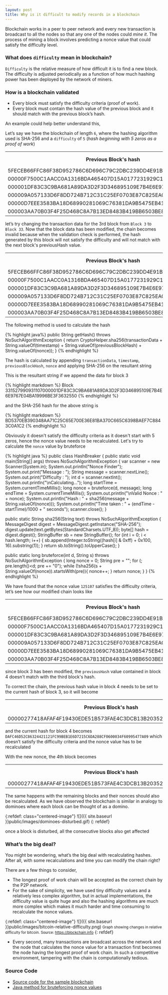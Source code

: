 ```yaml
---
layout: post
title: Why is it difficult to modify records in a blockchain
---
```


Blockchain works in a peer to peer network and every new transaction is broadcast to all the nodes so that any one of the nodes could _mine it_. The process of mining a block involves predicting a nonce value that could satisfy the difficulty level.


### What does `difficulty` mean in blockchain?

`Difficulty` is the relative measure of how difficult it is to find a new block. The difficulty is adjusted periodically as a function of how much hashing power has been deployed by the network of miners.

### How is a blockchain validated

* Every block must satisfy the difficulty criteria (proof of work).
* Every block must contain the hash value of the previous block and it should match with the previous block’s hash.

An example could help better understand this, 

Let’s say we have the blockchain of length `6`, where the hashing algorithm used is SHA-256 and a `difficulty` of `5` (_hash beginning with 5 zeros as a proof of work_)

<table>
    <tr>
        <th>Previous Block's hash</th> 
        <th>Timestamp</th>
        <th>Nonce</th>
        <th>Transaction Data</th>
    </tr>
    <tr>
        <td>5FECEB66FFC86F38D952786C6D696C79C2DBC239DD4E91B46729D73A27FB57E9</td>
        <td>1527990931106</td>
        <td>0525170</td>
        <td>Block 1</td>
    </tr>
    <tr>
        <td>00000F7500C1AACC0A1316BDA465407D15A0177231929C15FCE54DE944B65742</td>
        <td>1527990931107</td>
        <td>0070121</td>
        <td>Block 2</td>
    </tr>
    <tr>
        <td>000001DF83C3C9BA681A89DA3D2F3D346895109E7B4E6E9767E04BA19996BE3F</td>
        <td>1527990931107</td>
        <td>3632550</td>
        <td>Block 3</td>
    </tr>
    <tr>
        <td>000009A057133D6F8DD724B712C31C25EF0703E87C825EACCB01122D4FF1842E</td>
        <td>1527990931107</td>
        <td>0820089</td>
        <td>Block 4</td>
    </tr>
    <tr>
        <td>00000D7EEE3583BA18D68990281069C76381DA9B5475EB41E872796A13FBB384</td>
        <td>1527990931107</td>
        <td>0660226</td>
        <td>Block 5</td>
    </tr>
    <tr>
        <td>000003AA70B03F4F25D468C8A7B13ED8483B419BB6503BE8B25CB14DCC2855F8</td>
        <td>1527990931107</td>
        <td>0031723</td>
        <td>Block 6</td>
    </tr>
</table>

let’s try changing the transaction data for the 3rd block from `Block 3` to `Block 33`. Now that the block data has been modified, the chain becomes invalid because when the validation check is performed, the hash generated by this block will not satisfy the difficulty and will not match with the next block's previousHash value.

<table>
    <tr>
        <th>Previous Block's hash</th> 
        <th>Timestamp</th>
        <th>Nonce</th>
        <th>Transaction Data</th>
    </tr>
    <tr>
        <td>5FECEB66FFC86F38D952786C6D696C79C2DBC239DD4E91B46729D73A27FB57E9</td>
        <td>1527990931106</td>
        <td>0525170</td>
        <td>Block 1</td>
    </tr>
    <tr>
        <td>00000F7500C1AACC0A1316BDA465407D15A0177231929C15FCE54DE944B65742</td>
        <td>1527990931107</td>
        <td>0070121</td>
        <td>Block 2</td>
    </tr>
    <tr>
        <td>000001DF83C3C9BA681A89DA3D2F3D346895109E7B4E6E9767E04BA19996BE3F</td>
        <td>1527990931107</td>
        <td>3632550</td>
        <td class="red-cell-highlight"> Block 33 </td>
    </tr>
    <tr>
        <td>000009A057133D6F8DD724B712C31C25EF0703E87C825EACCB01122D4FF1842E</td>
        <td>1527990931107</td>
        <td>0820089</td>
        <td>Block 4</td>
    </tr>
    <tr>
        <td>00000D7EEE3583BA18D68990281069C76381DA9B5475EB41E872796A13FBB384</td>
        <td>1527990931107</td>
        <td>0660226</td>
        <td>Block 5</td>
    </tr>
    <tr>
        <td>000003AA70B03F4F25D468C8A7B13ED8483B419BB6503BE8B25CB14DCC2855F8</td>
        <td>1527990931107</td>
        <td>0031723</td>
        <td>Block 6</td>
    </tr>
</table>

The following method is used to calculate the hash

{% highlight java%}
public String getHash() throws NoSuchAlgorithmException { 
  return CryptoHelper.sha256(transactionData + String.valueOf(timestamp) 
    + String.valueOf(previousBlockHash) 
    + String.valueOf(nonce));
}
{% endhighlight %}

The hash is calculated by appending `transactionData`, `timestamp`, `previousBlockHash`, `nonce` and applying SHA-256 on the resultant string

This is the resultant string if we append the data for block 3

{% highlight markdown %}
Block 331527990931107000001DF83C3C9BA681A89DA3D2F3D346895109E7B4E6E9767E04BA19996BE3F3632550
{% endhighlight %}

and the SHA-256 hash for the above string is

{% highlight markdown %}
BD5370EB390348AA71C25C65E700E36E81BA370C665C6398BAEF7C8843C0A1C2
{% endhighlight %}

Obviously it doesn't satisfy the difficulty criteria as it doesn't start with 5 zeros, hence the nonce value needs to be recalculated. Let's try to calculate the `nonce` value by bruteforce

{% highlight java %}
public class HashBreaker { 
  public static void main(String[] args) throws NoSuchAlgorithmException { 
    var scanner = new Scanner(System.in); 
    System.out.println("Nonce Finder"); 
    System.out.print("Message : "); 
    String message = scanner.nextLine(); 
    System.out.print("Difficulty : "); 
    int d = scanner.nextInt(); 
    System.out.println("\nCalculating..."); 
    long startTime = System.currentTimeMillis(); 
    long nonce = bruteforce(d, message); 
    long endTime = System.currentTimeMillis(); 
    System.out.println("\nValid Nonce : " + nonce); 
    System.out.println("Hash : " + sha256(message + String.valueOf(nonce))); 
    System.out.println("Time taken : " + (endTime - startTime)/1000 + " seconds"); 
    scanner.close(); 
  } 
  
  public static String sha256(String text) throws NoSuchAlgorithmException { 
    MessageDigest digest = MessageDigest.getInstance("SHA-256"); 
    digest.update(text.getBytes(StandardCharsets.UTF_8)); 
    byte[] hash = digest.digest(); 
    StringBuffer sb = new StringBuffer(); 
    for (int i = 0; i < hash.length; i++) { 
        sb.append(Integer.toString((hash[i] & 0xff) + 0x100, 16).substring(1));
    }
    return sb.toString().toUpperCase(); 
  } 
  
  public static long bruteforce(int d, String s) throws NoSuchAlgorithmException { 
    long nonce = 0; 
    String pre = ""; 
    for (; pre.length()<d; pre += "0"); 
    while (!sha256(s + String.valueOf(nonce)).startsWith(pre)){ 
      nonce++; 
    } 
    return nonce; 
  }
}
{% endhighlight %}

We have found that the nonce value `125107` satisfies the difficulty criteria, let’s see how our modified chain looks like

<table>
    <tr>
        <th>Previous Block's hash</th> 
        <th>Timestamp</th>
        <th>Nonce</th>
        <th>Transaction Data</th>
    </tr>
    <tr>
        <td>5FECEB66FFC86F38D952786C6D696C79C2DBC239DD4E91B46729D73A27FB57E9</td>	
        <td>1527990931106</td> 
        <td>525170</td>	
        <td>Block 1</td>
    </tr>
    <tr>
        <td>00000F7500C1AACC0A1316BDA465407D15A0177231929C15FCE54DE944B65742</td>	
        <td>1527990931107</td> 
        <td>70121</td>	
        <td>Block 2</td>
    </tr>
    <tr>
        <td>000001DF83C3C9BA681A89DA3D2F3D346895109E7B4E6E9767E04BA19996BE3F</td>	
        <td>1527990931107</td> 
        <td class="red-cell-highlight">125107</td>	
        <td>Block 33</td>
    </tr>
    <tr>
        <td>000009A057133D6F8DD724B712C31C25EF0703E87C825EACCB01122D4FF1842E</td>
        <td>1527990931107</td> 
        <td>820089</td>	
        <td>Block 4</td>
    </tr>
    <tr>
        <td>00000D7EEE3583BA18D68990281069C76381DA9B5475EB41E872796A13FBB384</td>	
        <td>1527990931107</td> 
        <td>660226</td>	
        <td>Block 5</td>
    </tr>
    <tr> 
        <td>000003AA70B03F4F25D468C8A7B13ED8483B419BB6503BE8B25CB14DCC2855F8</td>
        <td>1527990931107</td> 
        <td>31723</td>	
        <td>Block 6</td>
    </tr>
</table>

since block 3 has been modified, the `previousHash` value contained in block 4 doesn't match with the third block's hash.

To correct the chain, the previous hash value in block 4 needs to be set to the current hash of block 3, so it will become

<table>
    <tr>
        <th>Previous Block's hash</th> 
        <th>Timestamp</th>
        <th>Nonce</th>
        <th>Transaction Data</th>
    </tr>
    <tr>
        <td class='red-cell-highlight'>00000277418AFAF4F19430EDE51B573FAE4C3DCB13B20352A43778802DF0E12F</td> 
        <td>1527990931107</td> 
        <td>820089</td> 
        <td>Block 4</td>
    </tr>
</table>

and the current hash for block 4 becomes `DAFC46D52C86324421121FC99BEB1E6D7215C6DA288CF0600034F60995477A09` which doesn’t satisfy the difficulty criteria and the nonce value has to be recalculated

With the new nonce, the 4th block becomes

<table>
    <tr>
        <th>Previous Block's hash</th> 
        <th>Timestamp</th>
        <th>Nonce</th>
        <th>Transaction Data</th>
    </tr>
    <tr>
        <td>00000277418AFAF4F19430EDE51B573FAE4C3DCB13B20352A43778802DF0E12F</td> 
        <td>1527990931107</td> 
        <td class='red-cell-highlight'>691412</td> 
        <td>Block 4</td>
    </tr>
</table>

The same happens with the remaining blocks and their nonces should also be recalculated. As we have observed the blockchain is similar in analogy to dominoes where each block can be thought of as a domino.

{:refdef: class="centered-image"}
![]({{ site.baseurl }}public/images/dominoes-disturbed.gif)
{: refdef}

once a block is disturbed, all the consecutive blocks also get affected


### What’s the big deal?

You might be wondering, what’s the big deal with recalculating hashes. After all, with some recalculations and time you can modify the chain right?

There are a few things to consider,
* The longest proof of work chain will be accepted as the correct chain by the P2P network.
* For the sake of simplicity, we have used tiny difficulty values and a relatively less complex algorithm, but in actual implementations, the difficulty value is quite huge and also the hashing algorithms are much more complex which makes it much harder and time consuming to recalculate the nonce values.

{:refdef: class="centered-image"}
![]({{ site.baseurl }}public/images/bitcoin-relative-difficulty.png)
<small>Graph showing changes in relative difficulty for bitcoin. Source: https://blockchain.info</small>
{: refdef}


* Every second, many transactions are broadcast across the network and the node that calculates the nonce value for a transaction first becomes the node having the longest proof of work chain. In such a competitive environment, tampering with the chain is computationally tedious.

### Source Code

- [Source code for the sample blockchain](https://github.com/cyberpirate92/SimpleBlockChain)
- [Java method for bruteforcing nonce values](https://gist.github.com/cyberpirate92/26d3d9905113e288ae7b5153649c190f)